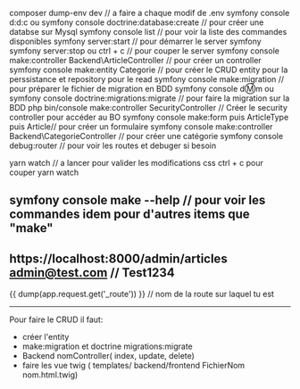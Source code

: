 composer dump-env dev // a faire a chaque modif de .env
symfony console d:d:c ou symfony console doctrine:database:create // pour créer une databse sur Mysql
symfony console list // pour voir la liste des commandes disponibles
symfony server:start // pour démarrer le server symfony
symfony server:stop ou ctrl + c // pour couper le server
symfony console make:controller Backend\ArticleController // pour créer un controller
symfony console make:entity Categorie // pour créer le CRUD entity pour la perssistance et repository pour le read
symfony console make:migration // pour préparer le fichier de migration en BDD
symfony console d:m:m  ou symfony console doctrine:migrations:migrate // pour faire la migration sur la BDD
php bin/console make:controller SecurityController // Créer le security controller pour accéder au BO
symfony console make:form puis ArticleType puis Article// pour créer un formulaire
symfony console make:controller Backend\CategorieController // pour créer une catégorie
symfony console debug:router // pour voir les routes et debuger si besoin

yarn watch // a lancer pour valider les modifications css ctrl + c pour couper yarn watch

 symfony console make --help // pour voir les commandes idem pour d'autres items que "make"
-------------------------------------------
https://localhost:8000/admin/articles
admin@test.com // Test1234
------------------------------------------

 {{ dump(app.request.get('_route'))  }}  // nom de la route sur laquel tu est

 -----------------------------------------
 Pour faire le CRUD il faut:
 - créer l'entity
 - make:migration et doctrine migrations:migrate
 - Backend nomController( index, update, delete)
 - faire les vue twig ( templates/ backend/frontend FichierNom nom.html.twig)